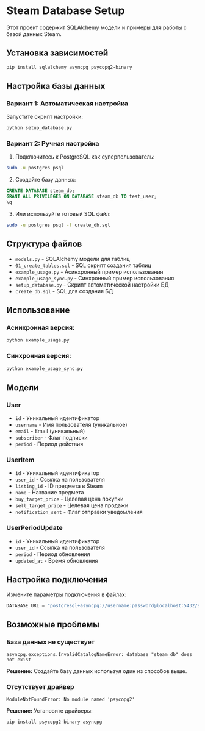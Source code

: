# Steam Database Setup

Этот проект содержит SQLAlchemy модели и примеры для работы с базой данных Steam.

## Установка зависимостей

```bash
pip install sqlalchemy asyncpg psycopg2-binary
```

## Настройка базы данных

### Вариант 1: Автоматическая настройка

Запустите скрипт настройки:

```bash
python setup_database.py
```

### Вариант 2: Ручная настройка

1. Подключитесь к PostgreSQL как суперпользователь:
```bash
sudo -u postgres psql
```

2. Создайте базу данных:
```sql
CREATE DATABASE steam_db;
GRANT ALL PRIVILEGES ON DATABASE steam_db TO test_user;
\q
```

3. Или используйте готовый SQL файл:
```bash
sudo -u postgres psql -f create_db.sql
```

## Структура файлов

- `models.py` - SQLAlchemy модели для таблиц
- `01_create_tables.sql` - SQL скрипт создания таблиц
- `example_usage.py` - Асинхронный пример использования
- `example_usage_sync.py` - Синхронный пример использования
- `setup_database.py` - Скрипт автоматической настройки БД
- `create_db.sql` - SQL для создания БД

## Использование

### Асинхронная версия:
```bash
python example_usage.py
```

### Синхронная версия:
```bash
python example_usage_sync.py
```

## Модели

### User
- `id` - Уникальный идентификатор
- `username` - Имя пользователя (уникальное)
- `email` - Email (уникальный)
- `subscriber` - Флаг подписки
- `period` - Период действия

### UserItem
- `id` - Уникальный идентификатор
- `user_id` - Ссылка на пользователя
- `listing_id` - ID предмета в Steam
- `name` - Название предмета
- `buy_target_price` - Целевая цена покупки
- `sell_target_price` - Целевая цена продажи
- `notification_sent` - Флаг отправки уведомления

### UserPeriodUpdate
- `id` - Уникальный идентификатор
- `user_id` - Ссылка на пользователя
- `period` - Период обновления
- `updated_at` - Время обновления

## Настройка подключения

Измените параметры подключения в файлах:

```python
DATABASE_URL = "postgresql+asyncpg://username:password@localhost:5432/steam_db"
```

## Возможные проблемы

### База данных не существует
```
asyncpg.exceptions.InvalidCatalogNameError: database "steam_db" does not exist
```

**Решение:** Создайте базу данных используя один из способов выше.

### Отсутствует драйвер
```
ModuleNotFoundError: No module named 'psycopg2'
```

**Решение:** Установите драйверы:
```bash
pip install psycopg2-binary asyncpg
```
